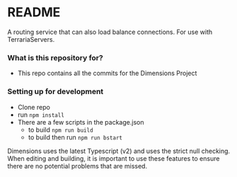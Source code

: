 # README #

A routing service that can also load balance connections. For use with TerrariaServers.

### What is this repository for? ###

* This repo contains all the commits for the Dimensions Project

### Setting up for development ###

* Clone repo
* run ```npm install```
* There are a few scripts in the package.json
    * to build ```npm run build```
    * to build then run ```npm run bstart```

Dimensions uses the latest Typescript (v2) and uses the strict null checking. When editing and building, it is important to use these features to ensure there are no potential problems that are missed.